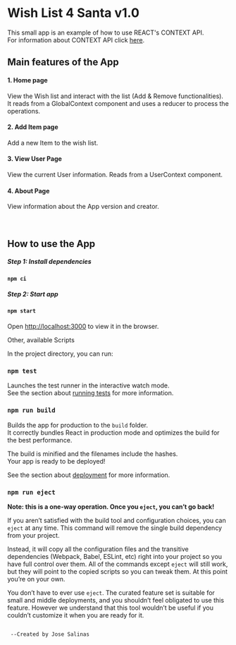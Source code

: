 # Wish List 4 Santa v1.0
This small app is an example of how to use REACT's CONTEXT API.<br/>
For information about CONTEXT API click [here](https://reactjs.org/docs/context.html).

## Main features of the App

#### 1. Home page
View the Wish list and interact with the list (Add & Remove functionalities).<br />
It reads from a GlobalContext component and uses a reducer to process the operations.

#### 2. Add Item page
Add a new Item to the wish list.

#### 3. View User Page
View the current User information. Reads from a UserContext component. 

#### 4. About Page
View information about the App version and creator.
<br/>
<br/>
<br/>
## How to use the App
##### Step 1: Install dependencies
#### `npm ci`

##### Step 2: Start app
#### `npm start`
Open [http://localhost:3000](http://localhost:3000) to view it in the browser.

Other, available Scripts

In the project directory, you can run:

### `npm test`

Launches the test runner in the interactive watch mode.<br>
See the section about [running tests](#running-tests) for more information.

### `npm run build`

Builds the app for production to the `build` folder.<br>
It correctly bundles React in production mode and optimizes the build for the best performance.

The build is minified and the filenames include the hashes.<br>
Your app is ready to be deployed!

See the section about [deployment](#deployment) for more information.

### `npm run eject`

**Note: this is a one-way operation. Once you `eject`, you can’t go back!**

If you aren’t satisfied with the build tool and configuration choices, you can `eject` at any time. This command will remove the single build dependency from your project.

Instead, it will copy all the configuration files and the transitive dependencies (Webpack, Babel, ESLint, etc) right into your project so you have full control over them. All of the commands except `eject` will still work, but they will point to the copied scripts so you can tweak them. At this point you’re on your own.

You don’t have to ever use `eject`. The curated feature set is suitable for small and middle deployments, and you shouldn’t feel obligated to use this feature. However we understand that this tool wouldn’t be useful if you couldn’t customize it when you are ready for it.

```

 --Created by Jose Salinas

